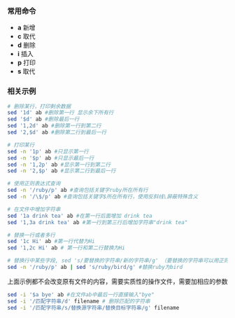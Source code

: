 ### 常用命令
- **a** 新增
- **c** 取代
- **d** 删除
- **i** 插入
- **p** 打印
- **s** 取代

### 相关示例

```sh
# 删除某行，打印剩余数据
sed '1d' ab #删除第一行 显示余下所有行
sed '$d' ab #删除最后一行
sed '1,2d' ab #删除第一行到第二行
sed '2,$d' ab #删除第二行到最后一行

# 打印某行
sed -n '1p' ab #只显示第一行
sed -n '$p' ab #只显示最后一行
sed -n '1,2p' ab #显示第一行到第二行
sed -n '2,$p' ab #显示第二行到最后一行

# 使用正则表达式查询
sed -n '/ruby/p' ab #查询包括关键字ruby所在所有行
sed -n '/\$/p' ab #查询包括关键字$所在所有行，使用反斜线\屏蔽特殊含义

# 在文件中增加字符串
sed '1a drink tea' ab #在第一行后面增加 drink tea
sed '1,3a drink tea' ab #第一行到第三行后增加字符串"drink tea"

# 替换一行或者多行
sed '1c Hi' ab #第一行代替为Hi
sed '1,2c Hi' ab # 第一行和第二行替换为Hi

# 替换行中某些字段, sed 's/要替换的字符串/新的字符串/g' （要替换的字符串可以用正则表达式）
sed -n '/ruby/p' ab | sed 's/ruby/bird/g' #替换ruby为bird

```
上面示例都不会改变原有文件的内容，需要实质性的操作文件，需要加相应的参数
``` sh
sed -i '$a bye' ab #在文件ab中最后一行直接输入"bye"
sed -i '/匹配字符串/d' filename # 删除匹配的字符串
sed -i '/匹配字符串/s/替换源字符串/替换目标字符串/g' filename
```
